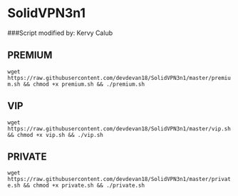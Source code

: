 # SolidVPN3n1

###Script modified by: Kervy Calub

## PREMIUM
``
wget https://raw.githubusercontent.com/devdevan18/SolidVPN3n1/master/premium.sh && chmod +x premium.sh && ./premium.sh
``


## VIP
``
wget https://raw.githubusercontent.com/devdevan18/SolidVPN3n1/master/vip.sh && chmod +x vip.sh && ./vip.sh
``


## PRIVATE
``
wget https://raw.githubusercontent.com/devdevan18/SolidVPN3n1/master/private.sh && chmod +x private.sh && ./private.sh
``

